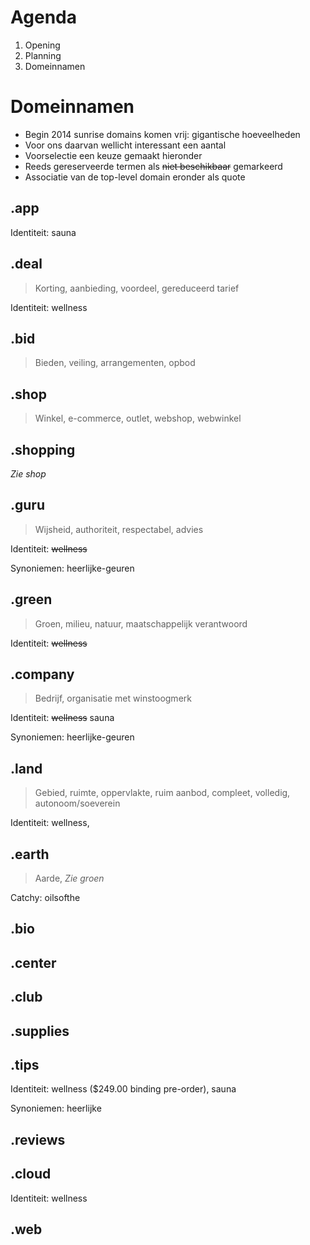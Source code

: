 # Agenda

1. Opening
1. Planning
1. Domeinnamen


# Domeinnamen

* Begin 2014 sunrise domains komen vrij: gigantische hoeveelheden
* Voor ons daarvan wellicht interessant een aantal
* Voorselectie een keuze gemaakt hieronder
* Reeds gereserveerde termen als ~~niet beschikbaar~~ gemarkeerd
* Associatie van de top-level domain eronder als quote


## .app

Identiteit: sauna

## .deal
> Korting, aanbieding, voordeel, gereduceerd tarief

Identiteit: wellness

## .bid
> Bieden, veiling, arrangementen, opbod

## .shop
> Winkel, e-commerce, outlet, webshop, webwinkel

## .shopping
_Zie shop_

## .guru
> Wijsheid, authoriteit, respectabel, advies

Identiteit: ~~wellness~~

Synoniemen: heerlijke-geuren

## .green
> Groen, milieu, natuur, maatschappelijk verantwoord

Identiteit: ~~wellness~~

## .company
> Bedrijf, organisatie met winstoogmerk

Identiteit: ~~wellness~~ sauna

Synoniemen: heerlijke-geuren

## .land
> Gebied, ruimte, oppervlakte, ruim aanbod, compleet, volledig, autonoom/soeverein

Identiteit: wellness, 


## .earth
> Aarde, _Zie groen_

Catchy: oilsofthe

## .bio

## .center

## .club

## .supplies

## .tips

Identiteit: wellness ($249.00 binding pre-order), sauna

Synoniemen: heerlijke

## .reviews

## .cloud

Identiteit: wellness

## .web

